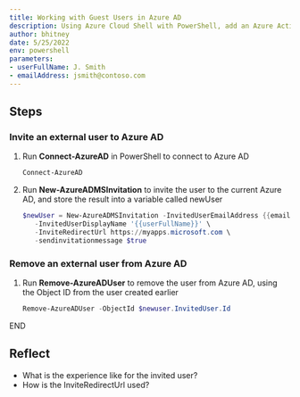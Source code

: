 ```yaml
---
title: Working with Guest Users in Azure AD
description: Using Azure Cloud Shell with PowerShell, add an Azure Active Directory Guest User
author: bhitney
date: 5/25/2022
env: powershell
parameters:
- userFullName: J. Smith
- emailAddress: jsmith@contoso.com
---
```


## Steps

### Invite an external user to Azure AD

1. Run **Connect-AzureAD** in PowerShell to connect to Azure AD

   ```PowerShell
   Connect-AzureAD
   ```

2. Run **New-AzureADMSInvitation** to invite the user to the current Azure AD, and store the result into a variable called newUser

   ```PowerShell
   $newUser = New-AzureADMSInvitation -InvitedUserEmailAddress {{emailAddress}} \
      -InvitedUserDisplayName '{{userFullName}}' \
      -InviteRedirectUrl https://myapps.microsoft.com \
      -sendinvitationmessage $true 
   ```

### Remove an external user from Azure AD

1. Run **Remove-AzureADUser** to remove the user from Azure AD, using the Object ID from the user created earlier

   ```PowerShell
   Remove-AzureADUser -ObjectId $newuser.InvitedUser.Id
   ```

END

## Reflect

- What is the experience like for the invited user?
- How is the InviteRedirectUrl used?